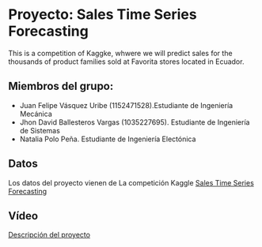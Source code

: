 # Proyecto: Sales Time Series Forecasting

This is a  competition of Kaggke, whwere we will predict sales for the thousands of product families sold at Favorita stores located in Ecuador. 

## Miembros del grupo:
- Juan Felipe Vásquez Uribe (1152471528).Estudiante de Ingeniería Mecánica
- Jhon David Ballesteros Vargas (1035227695). Estudiante de Ingeniería de Sistemas
- Natalia Polo Peña. Estudiante de Ingeniería Electónica

## Datos

Los datos del proyecto vienen de La competición Kaggle  [Sales Time Series Forecasting](https://www.kaggle.com/competitions/store-sales-time-series-forecasting/data)

## Vídeo 
[Descripción del proyecto](https://www.youtube.com/watch?v=GInkMLm2ZwI&feature=youtu.be)

